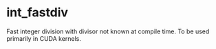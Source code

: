 int_fastdiv
===========

Fast integer division with divisor not known at compile time. To be used primarily in CUDA kernels.

